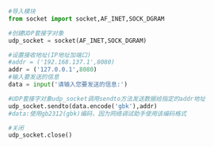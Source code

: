 
<BlogInfo id="877" title="1.使用UPD传输数据" author="白日梦想猿" pv=0 read_times=0 pre_cost_time="0分18秒" category="网络编程" tag_list="['网络编程']" create_time="2020.05.15 18:10:02" update_time="2020.05.15 18:24:49" />

```python
#导入模块
from socket import socket,AF_INET,SOCK_DGRAM

#创建UDP套接字对象
udp_socket = socket(AF_INET,SOCK_DGRAM)

#设置接收地址(IP地址加端口)
#addr = ('192.168.137.1',8080)
addr = ('127.0.0.1',8080)
#输入要发送的信息
data = input('请输入您要发送的信息:')

#UDP套接字对象udp_socket调用sendto方法发送数据给指定的addr地址
udp_socket.sendto(data.encode('gbk'),addr)
#data:使用gb2312(gbk)编码，因为网络调试助手使用该编码格式

#关闭
udp_socket.close()
```

